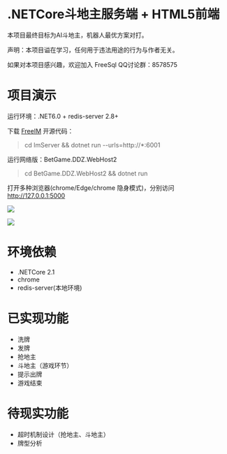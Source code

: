 # .NETCore斗地主服务端 + HTML5前端

本项目最终目标为AI斗地主，机器人最优方案对打。

声明：本项目谥在学习，任何用于违法用途的行为与作者无关。

如果对本项目感兴趣，欢迎加入 FreeSql QQ讨论群：8578575

# 项目演示

运行环境：.NET6.0 + redis-server 2.8+

下载 [FreeIM](https://github.com/2881099/FreeIM) 开源代码：

> cd ImServer && dotnet run --urls=http://*:6001

运行网络版：BetGame.DDZ.WebHost2

> cd BetGame.DDZ.WebHost2 && dotnet run

打开多种浏览器(chrome/Edge/chrome 隐身模式)，分别访问 http://127.0.0.1:5000

![](001.png)

![](003.png)

# 环境依赖

* .NETCore 2.1
* chrome
* redis-server(本地环境)

# 已实现功能

* 洗牌
* 发牌
* 抢地主
* 斗地主（游戏环节）
* 提示出牌
* 游戏结束

# 待现实功能

* 超时机制设计（抢地主、斗地主）
* 牌型分析

